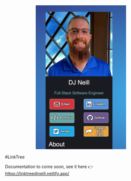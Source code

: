 <p align="center">
<img width="300px" src="public/metapic.png" />
</p>
#LinkTree

Documentation to come soon, see it here 👉 https://linktreedjneill.netlify.app/
